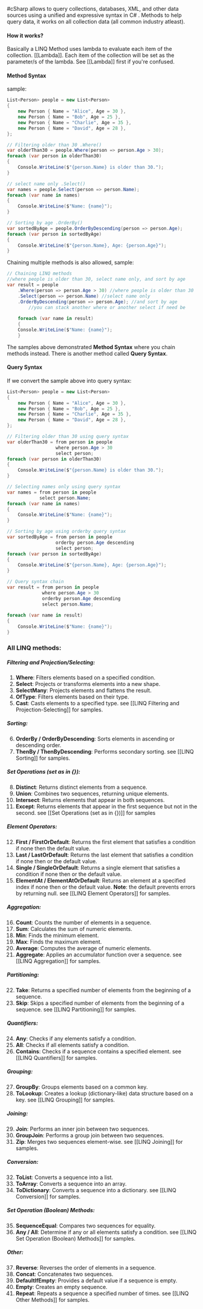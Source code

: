 #cSharp 
allows to query collections, databases, XML, and other data sources using a unified and expressive syntax in C# . 
Methods to help query data, it works on all collection data (all common industry atleast).
#### How it works?
Basically a LINQ Method uses lambda to evaluate each item of the collection. [[Lambda]].
Each item of the collection will be set as the parameter/s of the lambda.
See [[Lambda]] first if you're confused.
#### Method Syntax
sample:
```c#
List<Person> people = new List<Person>
{
    new Person { Name = "Alice", Age = 30 },
    new Person { Name = "Bob", Age = 25 },
    new Person { Name = "Charlie", Age = 35 },
    new Person { Name = "David", Age = 28 },
};

// Filtering older than 30 .Where()
var olderThan30 = people.Where(person => person.Age > 30);
foreach (var person in olderThan30)
{
    Console.WriteLine($"{person.Name} is older than 30.");
}

// select name only .Select()
var names = people.Select(person => person.Name);
foreach (var name in names)
{
    Console.WriteLine($"Name: {name}");
}

// Sorting by age .OrderBy()
var sortedByAge = people.OrderByDescending(person => person.Age);
foreach (var person in sortedByAge)
{
    Console.WriteLine($"{person.Name}, Age: {person.Age}");
}
```
Chaining multiple methods is also allowed, sample:
```c#
// Chaining LINQ methods
//where people is older than 30, select name only, and sort by age
var result = people 
	.Where(person => person.Age > 30) //where people is older than 30
	.Select(person => person.Name) //select name only
	.OrderByDescending(person => person.Age); //and sort by age
		//you can stack another where or another select if need be
	
	foreach (var name in result) 
	{ 
	Console.WriteLine($"Name: {name}"); 
	}
```
The samples above demonstrated **Method Syntax** where you chain methods instead.
There is another method called **Query Syntax**.
#### Query Syntax
If we convert the sample above into query syntax:
```C#
List<Person> people = new List<Person>
{
    new Person { Name = "Alice", Age = 30 },
    new Person { Name = "Bob", Age = 25 },
    new Person { Name = "Charlie", Age = 35 },
    new Person { Name = "David", Age = 28 },
};

// Filtering older than 30 using query syntax
var olderThan30 = from person in people
                  where person.Age > 30
                  select person;
foreach (var person in olderThan30)
{
    Console.WriteLine($"{person.Name} is older than 30.");
}

// Selecting names only using query syntax
var names = from person in people
            select person.Name;
foreach (var name in names)
{
    Console.WriteLine($"Name: {name}");
}

// Sorting by age using orderby query syntax
var sortedByAge = from person in people
                  orderby person.Age descending
                  select person;
foreach (var person in sortedByAge)
{
    Console.WriteLine($"{person.Name}, Age: {person.Age}");
}

// Query syntax chain
var result = from person in people
			 where person.Age > 30
			 orderby person.Age descending
			 select person.Name;
			
foreach (var name in result)
{
	Console.WriteLine($"Name: {name}");
}
```
### All LINQ methods:
##### Filtering and Projection/Selecting:
1. **Where**: Filters elements based on a specified condition.
2. **Select**: Projects or transforms elements into a new shape.
3. **SelectMany**: Projects elements and flattens the result.
4. **OfType**: Filters elements based on their type.
5. **Cast**: Casts elements to a specified type.
see [[LINQ Filtering and Projection-Selecting]] for samples.
##### Sorting:
6. **OrderBy / OrderByDescending**: Sorts elements in ascending or descending order.
7. **ThenBy / ThenByDescending**: Performs secondary sorting.
see [[LINQ Sorting]] for samples.
##### Set Operations (set as in {}):
8. **Distinct**: Returns distinct elements from a sequence.
9. **Union**: Combines two sequences, returning unique elements.
10. **Intersect**: Returns elements that appear in both sequences.
11. **Except**: Returns elements that appear in the first sequence but not in the second.
see [[Set Operations (set as in {})]] for samples
##### Element Operators:
12. **First / FirstOrDefault**: Returns the first element that satisfies a condition if none then the default value.
13. **Last / LastOrDefault**: Returns the last element that satisfies a condition if none then or the default value.
14. **Single / SingleOrDefault**: Returns a single element that satisfies a condition if none then or the default value.
15. **ElementAt / ElementAtOrDefault**: Returns an element at a specified index if none then or the default value.
**Note**: the default prevents errors by returning null.
see [[LINQ Element Operators]] for samples.
##### Aggregation:
16. **Count**: Counts the number of elements in a sequence.
17. **Sum**: Calculates the sum of numeric elements.
18. **Min**: Finds the minimum element.
19. **Max**: Finds the maximum element.
20. **Average**: Computes the average of numeric elements.
21. **Aggregate**: Applies an accumulator function over a sequence.
see [[LINQ  Aggregation]] for samples.
##### Partitioning:
22. **Take**: Returns a specified number of elements from the beginning of a sequence.
23. **Skip**: Skips a specified number of elements from the beginning of a sequence.
see [[LINQ Partitioning]] for samples.
##### Quantifiers:
24. **Any**: Checks if any elements satisfy a condition.
25. **All**: Checks if all elements satisfy a condition.
26. **Contains**: Checks if a sequence contains a specified element.
see [[LINQ Quantifiers]] for samples.
##### Grouping:
27. **GroupBy**: Groups elements based on a common key.
28. **ToLookup**: Creates a lookup (dictionary-like) data structure based on a key.
see [[LINQ Grouping]] for samples.
##### Joining:
29. **Join**: Performs an inner join between two sequences.
30. **GroupJoin**: Performs a group join between two sequences.
31. **Zip**: Merges two sequences element-wise.
see [[LINQ Joining]] for samples.
##### Conversion:
32. **ToList**: Converts a sequence into a list.
33. **ToArray**: Converts a sequence into an array.
34. **ToDictionary**: Converts a sequence into a dictionary.
see [[LINQ Conversion]] for samples.
##### Set Operation (Boolean) Methods:
35. **SequenceEqual**: Compares two sequences for equality.
36. **Any / All**: Determine if any or all elements satisfy a condition.
see [[LINQ Set Operation (Boolean) Methods]] for samples.
##### Other:
37. **Reverse**: Reverses the order of elements in a sequence.
38. **Concat**: Concatenates two sequences.
39. **DefaultIfEmpty**: Provides a default value if a sequence is empty.
40. **Empty**: Creates an empty sequence.
41. **Repeat**: Repeats a sequence a specified number of times.
see [[LINQ Other Methods]] for samples.
